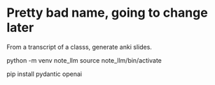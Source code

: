 # Pretty bad name, going to change later

From a transcript of a classs, generate anki slides.

python -m venv note_llm
source note_llm/bin/activate

pip install pydantic openai 
